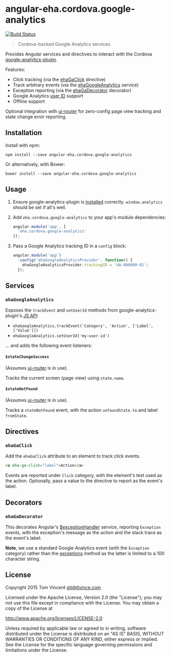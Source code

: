 # angular-eha.cordova.google-analytics

[![Build Status][travis-image]][travis-url]

> Cordova-backed Google Analytics services

Provides Angular services and directives to interact with the Cordova
[google-analytics-plugin][].

Features:

* Click tracking (via the [ehaGaClick][] directive)
* Track arbitrary events (via the [ehaGoogleAnalytics][] service)
* Exception reporting (via the [ehaGaDecorator][] decorator)
* Google Analytics [user ID][] support
* Offline support

Optional integration with [ui-router][] for zero-config page view tracking and
state change error reporting.

[travis-image]: https://img.shields.io/travis/eHealthAfrica/angular-eha.cordova.google-analytics.svg
[travis-url]: https://travis-ci.org/eHealthAfrica/angular-eha.cordova.google-analytics
[google-analytics-plugin]: https://github.com/danwilson/google-analytics-plugin
[user id]: https://support.google.com/analytics/answer/3123663
[ehaGaClick]: #ehagaclick
[ehaGoogleAnalytics]: #ehagoogleanalytics
[ehaGaDecorator]: #ehagadecorator

## Installation

Install with npm:

    npm install --save angular-eha.cordova.google-analytics

Or alternatively, with Bower:

    bower install --save angular-eha.cordova.google-analytics

## Usage

1. Ensure google-analytics-plugin is [installed][] correctly.
   `window.analytics` should be set if all's well.

2. Add `eha.cordova.google-analytics` to your app's module dependencies:

    ```js
    angular.module('app', [
      'eha.cordova.google-analytics'
    ]);
    ```

3. Pass a Google Analytics tracking ID in a `config` block:

    ```js
    angular.module('app')
      .config('ehaGoogleAnalyticsProvider', function() {
        ehaGoogleAnalyticsProvider.trackingID = 'UA-000000-01';
      });
    ```

[installed]: https://github.com/danwilson/google-analytics-plugin#installing

## Services

### `ehaGoogleAnalytics`

Exposes the `trackEvent` and `setUserId` methods from google-analytics-plugin's
[JS API][]:

* `ehaGoogleAnalytics.trackEvent('Category', 'Action', ['Label', ['Value']])`
* `ehaGoogleAnalytics.setUserId('my-user-id')`

… and adds the following event listeners:

#### `$stateChangeSuccess`

(Assumes [ui-router][] is in use).

Tracks the current screen (page view) using `state.name`.

#### `$stateNotFound`

(Assumes [ui-router][] is in use).

Tracks a `stateNotFound` event, with the action `unfoundState.to` and label
`fromState`.

[js api]: https://github.com/danwilson/google-analytics-plugin#javascript-usage
[ui-router]: http://angular-ui.github.io/ui-router/site

## Directives

### `ehaGaClick`

Add the `ehaGaClick` attribute to an element to track click events.

```html
<a eha-ga-click="label">Action</a>
```

Events are reported under `Click` category, with the element's text used as the
action. Optionally, pass a value to the directive to report as the event's
label.

## Decorators

### `ehaGaDecorator`

This decorates Angular's [$exceptionHandler][] service, reporting `Exception`
events, with the exception's message as the action and the stack trace as the event's label.

**Note**, we use a standard Google Analytics event (with the `Exception`
category) rather than the [exceptions][] method as the latter is limited to a
100 character string.

[$exceptionHandler]: https://docs.angularjs.org/api/ng/service/$exceptionHandler
[exceptions]: https://developers.google.com/analytics/devguides/collection/android/v4/exceptions

## License

Copyright 2015 Tom Vincent <git@tlvince.com>

Licensed under the Apache License, Version 2.0 (the "License"); you may not use
this file except in compliance with the License.  You may obtain a copy of the
License at

http://www.apache.org/licenses/LICENSE-2.0

Unless required by applicable law or agreed to in writing, software distributed
under the License is distributed on an "AS IS" BASIS, WITHOUT WARRANTIES OR
CONDITIONS OF ANY KIND, either express or implied.  See the License for the
specific language governing permissions and limitations under the License.
